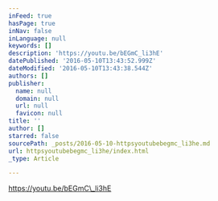 ```yaml
---
inFeed: true
hasPage: true
inNav: false
inLanguage: null
keywords: []
description: 'https://youtu.be/bEGmC_li3hE'
datePublished: '2016-05-10T13:43:52.999Z'
dateModified: '2016-05-10T13:43:38.544Z'
authors: []
publisher:
  name: null
  domain: null
  url: null
  favicon: null
title: ''
author: []
starred: false
sourcePath: _posts/2016-05-10-httpsyoutubebegmc_li3he.md
url: httpsyoutubebegmc_li3he/index.html
_type: Article

---
```

https://youtu.be/bEGmC\_li3hE